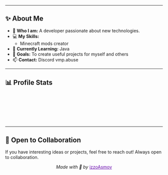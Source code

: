 <div align="center" style="background: linear-gradient(135deg, #6a0dad, #1e90ff, #87ceeb); padding: 20px; border-radius: 15px; color: white; animation: fadeIn 1.5s ease-in-out;">
  <h2>Welcome to my GitHub! ❄️👋</h2>
  <p>Here you'll find my projects, developments, and creative ideas.</p>
  <img src="https://www.google.com/url?sa=i&url=https%3A%2F%2Fwww.pinterest.com%2Fpin%2Fabs-workout--363736107421127591%2F&psig=AOvVaw2ZxJOoWDftSM0Bdm1DMs8q&ust=1738524421382000&source=images&cd=vfe&opi=89978449&ved=0CBMQjRxqFwoTCJDzmKmao4sDFQAAAAAdAAAAABAE" alt="Animated GIF" width="150">
</div>

---

## ✨ About Me

- 🌟 **Who I am:** A developer passionate about new technologies.
- 💻 **My Skills:**
  - Minecraft mods creator
- 🌱 **Currently Learning:** Java
- 🎯 **Goals:** To create useful projects for myself and others
- 📫 **Contact:** Discord vmp.abuse

---

## 📊 Profile Stats

<div align="center" style="backdrop-filter: blur(10px); background: rgba(106, 13, 173, 0.3); padding: 20px; border-radius: 15px; border: 2px solid rgba(255, 255, 255, 0.8); animation: slideIn 1.5s ease-in-out;">
  
  ![Top Languages](https://github-readme-stats.vercel.app/api/top-langs/?username=izzo3oh3&layout=compact&theme=tokyonight)

</div>

---

## 🤝 Open to Collaboration

If you have interesting ideas or projects, feel free to reach out! Always open to collaboration.

<div align="center">
  <p><i>Made with 💜 by</i> <a href="https://github.com/izzo3oh3" style="color: #6a0dad;">izzoAsmov</a></p>
</div>

<style>
@keyframes fadeIn {
  from { opacity: 0; }
  to { opacity: 1; }
}

@keyframes slideIn {
  from { transform: translateY(-10px); opacity: 0; }
  to { transform: translateY(0); opacity: 1; }
}
</style>
